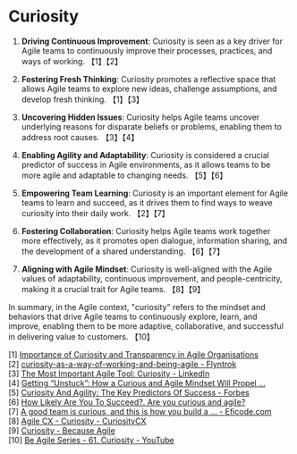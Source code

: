 # Curiosity

1. **Driving Continuous Improvement**: Curiosity is seen as a key driver for Agile teams to continuously improve their processes, practices, and ways of working. 【1】【2】

2. **Fostering Fresh Thinking**: Curiosity promotes a reflective space that allows Agile teams to explore new ideas, challenge assumptions, and develop fresh thinking. 【1】【3】

3. **Uncovering Hidden Issues**: Curiosity helps Agile teams uncover underlying reasons for disparate beliefs or problems, enabling them to address root causes. 【3】【4】

4. **Enabling Agility and Adaptability**: Curiosity is considered a crucial predictor of success in Agile environments, as it allows teams to be more agile and adaptable to changing needs. 【5】【6】

5. **Empowering Team Learning**: Curiosity is an important element for Agile teams to learn and succeed, as it drives them to find ways to weave curiosity into their daily work. 【2】【7】

6. **Fostering Collaboration**: Curiosity helps Agile teams work together more effectively, as it promotes open dialogue, information sharing, and the development of a shared understanding. 【6】【7】

7. **Aligning with Agile Mindset**: Curiosity is well-aligned with the Agile values of adaptability, continuous improvement, and people-centricity, making it a crucial trait for Agile teams. 【8】【9】

In summary, in the Agile context, "curiosity" refers to the mindset and behaviors that drive Agile teams to continuously explore, learn, and improve, enabling them to be more adaptive, collaborative, and successful in delivering value to customers. 【10】

[1] [Importance of Curiosity and Transparency in Agile Organisations](https://www.linkedin.com/pulse/importance-curiosity-transparency-agile-organisations-veena-sampath)  
[2] [curiosity-as-a-way-of-working-and-being-agile - Flyntrok](https://flyntrok.com/2021/02/16/curiosity-as-a-way-of-working-and-being-agile/)  
[3] [The Most Important Agile Tool: Curiosity - LinkedIn](https://www.linkedin.com/pulse/most-important-agile-tool-curiosity-tom-bellinson)  
[4] [Getting “Unstuck”: How a Curious and Agile Mindset Will Propel ...](https://ictc-ctic.ca/articles/getting-unstuck-how-a-curious-and-agile-mindset-will-propel-your-tech-job-search)  
[5] [Curiosity And Agility: The Key Predictors Of Success - Forbes](https://www.forbes.com/sites/forbescoachescouncil/2019/06/13/curiosity-and-agility-the-key-predictors-of-success/)  
[6] [How Likely Are You To Succeed?. Are you curious and agile?](https://medium.com/change-your-mind/how-likely-are-you-to-succeed-c8e1a9a7fe5a)  
[7] [A good team is curious, and this is how you build a ... - Eficode.com](https://www.eficode.com/blog/a-good-team-is-curious-and-this-is-how-you-build-a-curious-team)  
[8] [Agile CX - Curiosity - CuriosityCX](https://curiositycx.com/solutions/agile-cx/)  
[9] [Curiosity - Because Agile](https://becauseagile.com/curiosity)  
[10] [Be Agile Series - 61. Curiosity - YouTube](https://www.youtube.com/watch?v=VqOlUvqN57E)
